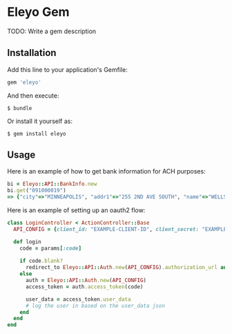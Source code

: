# Eleyo Gem

TODO: Write a gem description

## Installation

Add this line to your application's Gemfile:

```ruby
gem 'eleyo'
```

And then execute:

    $ bundle

Or install it yourself as:

    $ gem install eleyo

## Usage

Here is an example of how to get bank information for ACH purposes:
```ruby
bi = Eleyo::API::BankInfo.new
bi.get("091000019")
=> {"city"=>"MINNEAPOLIS", "addr1"=>"255 2ND AVE SOUTH", "name"=>"WELLS FARGO BANK NA  (MINNESOTA)", "zip"=>"55479", "routing_number"=>"091000019", "id"=>"1cb7cd2e-c1c6-11e2-8fb0-12313d062143", "zip_ext"=>"0000", "office_type"=>"Main", "last_updated"=>"2004-02-20T00:00:00+00:00", "phone"=>"(800) 745-2426", "state"=>"MN"}
```

Here is an example of setting up an oauth2 flow:
```ruby
class LoginController < ActionController::Base
  API_CONFIG = {client_id: "EXAMPLE-CLIENT-ID", client_secret: "EXAMPLE-CLIENT-SECRET", district_subdomain: "test", redirect_uri: "https://example.org/login"}

  def login
    code = params[:code]
  
    if code.blank?
      redirect_to Eleyo::API::Auth.new(API_CONFIG).authorization_url and return
    else
      auth = Eleyo::API::Auth.new(API_CONFIG)
      access_token = auth.access_token(code)

      user_data = access_token.user_data
      # log the user in based on the user_data json
    end
  end
end
```